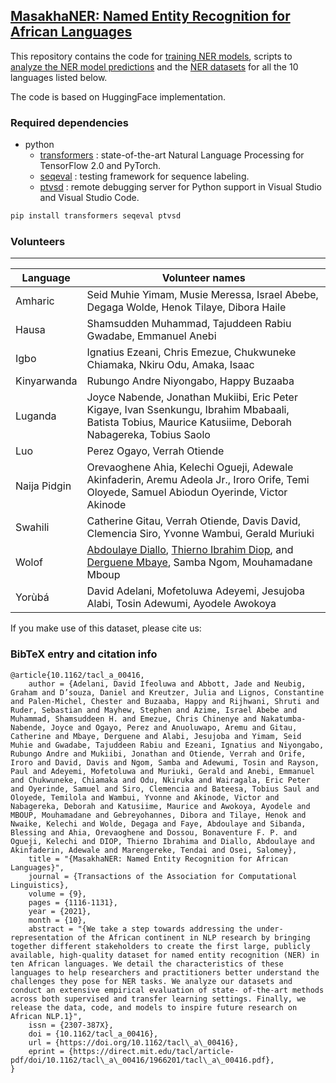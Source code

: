 ## [MasakhaNER: Named Entity Recognition for African Languages](https://arxiv.org/abs/2103.11811)

This repository contains the code for [training NER models](https://github.com/masakhane-io/masakhane-ner/tree/main/code), scripts to [analyze the NER model predictions](https://github.com/masakhane-io/masakhane-ner/tree/main/analysis_scripts) and the [NER datasets](https://github.com/masakhane-io/masakhane-ner/tree/main/data) for all the 10 languages listed below. 

The code is based on HuggingFace implementation.

### Required dependencies
* python
  * [transformers](https://pypi.org/project/transformers/) : state-of-the-art Natural Language Processing for TensorFlow 2.0 and PyTorch.
  * [seqeval](https://pypi.org/project/seqeval/) : testing framework for sequence labeling.
  * [ptvsd](https://pypi.org/project/ptvsd/) : remote debugging server for Python support in Visual Studio and Visual Studio Code.

```bash
pip install transformers seqeval ptvsd
```

### Volunteers
----------------
| Language | Volunteer names |
|----------|-----------------|
| Amharic | Seid Muhie Yimam, Musie Meressa, Israel Abebe, Degaga Wolde, Henok Tilaye, Dibora Haile  |
| Hausa  | Shamsudden Muhammad, Tajuddeen Rabiu Gwadabe, Emmanuel Anebi|
| Igbo  | Ignatius Ezeani, Chris Emezue, Chukwuneke Chiamaka, Nkiru Odu, Amaka, Isaac |
| Kinyarwanda | Rubungo Andre Niyongabo, Happy Buzaaba |
|Luganda   |  Joyce Nabende, Jonathan Mukiibi, Eric Peter Kigaye, Ivan Ssenkungu, Ibrahim Mbabaali, Batista Tobius, Maurice Katusiime, Deborah Nabagereka, Tobius Saolo |
| Luo   | Perez Ogayo, Verrah Otiende |
| Naija Pidgin | Orevaoghene Ahia, Kelechi Ogueji, Adewale	Akinfaderin, Aremu Adeola Jr., Iroro Orife, Temi Oloyede, Samuel Abiodun Oyerinde, Victor Akinode   |
| Swahili | Catherine Gitau, Verrah Otiende, Davis David, Clemencia Siro, Yvonne Wambui, Gerald Muriuki  |
| Wolof | [Abdoulaye Diallo](https://github.com/abdoulsn), [Thierno Ibrahim Diop](https://github.com/bayethiernodiop), and [Derguene Mbaye](https://github.com/DerXter), Samba Ngom, Mouhamadane Mboup  |
| Yorùbá | David Adelani, Mofetoluwa Adeyemi, Jesujoba Alabi, Tosin Adewumi, Ayodele Awokoya |

If you make use of this dataset, please cite us:

### BibTeX entry and citation info
```
@article{10.1162/tacl_a_00416,
    author = {Adelani, David Ifeoluwa and Abbott, Jade and Neubig, Graham and D’souza, Daniel and Kreutzer, Julia and Lignos, Constantine and Palen-Michel, Chester and Buzaaba, Happy and Rijhwani, Shruti and Ruder, Sebastian and Mayhew, Stephen and Azime, Israel Abebe and Muhammad, Shamsuddeen H. and Emezue, Chris Chinenye and Nakatumba-Nabende, Joyce and Ogayo, Perez and Anuoluwapo, Aremu and Gitau, Catherine and Mbaye, Derguene and Alabi, Jesujoba and Yimam, Seid Muhie and Gwadabe, Tajuddeen Rabiu and Ezeani, Ignatius and Niyongabo, Rubungo Andre and Mukiibi, Jonathan and Otiende, Verrah and Orife, Iroro and David, Davis and Ngom, Samba and Adewumi, Tosin and Rayson, Paul and Adeyemi, Mofetoluwa and Muriuki, Gerald and Anebi, Emmanuel and Chukwuneke, Chiamaka and Odu, Nkiruka and Wairagala, Eric Peter and Oyerinde, Samuel and Siro, Clemencia and Bateesa, Tobius Saul and Oloyede, Temilola and Wambui, Yvonne and Akinode, Victor and Nabagereka, Deborah and Katusiime, Maurice and Awokoya, Ayodele and MBOUP, Mouhamadane and Gebreyohannes, Dibora and Tilaye, Henok and Nwaike, Kelechi and Wolde, Degaga and Faye, Abdoulaye and Sibanda, Blessing and Ahia, Orevaoghene and Dossou, Bonaventure F. P. and Ogueji, Kelechi and DIOP, Thierno Ibrahima and Diallo, Abdoulaye and Akinfaderin, Adewale and Marengereke, Tendai and Osei, Salomey},
    title = "{MasakhaNER: Named Entity Recognition for African Languages}",
    journal = {Transactions of the Association for Computational Linguistics},
    volume = {9},
    pages = {1116-1131},
    year = {2021},
    month = {10},
    abstract = "{We take a step towards addressing the under- representation of the African continent in NLP research by bringing together different stakeholders to create the first large, publicly available, high-quality dataset for named entity recognition (NER) in ten African languages. We detail the characteristics of these languages to help researchers and practitioners better understand the challenges they pose for NER tasks. We analyze our datasets and conduct an extensive empirical evaluation of state- of-the-art methods across both supervised and transfer learning settings. Finally, we release the data, code, and models to inspire future research on African NLP.1}",
    issn = {2307-387X},
    doi = {10.1162/tacl_a_00416},
    url = {https://doi.org/10.1162/tacl\_a\_00416},
    eprint = {https://direct.mit.edu/tacl/article-pdf/doi/10.1162/tacl\_a\_00416/1966201/tacl\_a\_00416.pdf},
}
```
